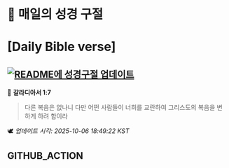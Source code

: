 # 🙏 매일의 성경 구절
# [Daily Bible verse]
## [![README에 성경구절 업데이트](https://github.com/DONGSUKA/first_test/actions/workflows/update-readme-bible.yml/badge.svg)](https://github.com/DONGSUKA/first_test/actions/workflows/update-readme-bible.yml)
<!-- START_BIBLE_VERSE -->
📖 **갈라디아서 1:7**
> 다른 복음은 없나니 다만 어떤 사람들이 너희를 교란하여 그리스도의 복음을 변하게 하려 함이라

🕊️ _업데이트 시각: 2025-10-06 18:49:22 KST_
  <!-- END_BIBLE_VERSE -->
## GITHUB_ACTION
